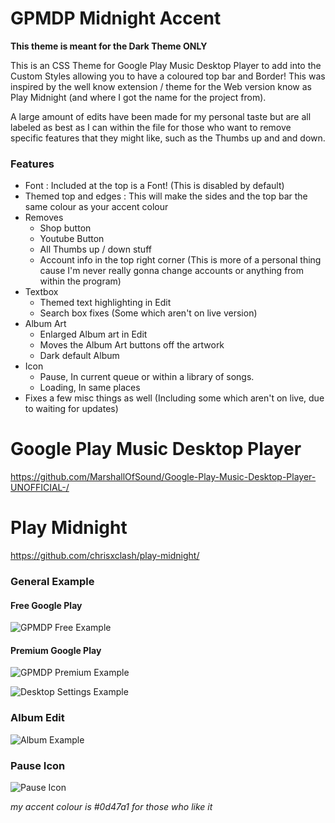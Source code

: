 # GPMDP Midnight Accent
**This theme is meant for the Dark Theme ONLY**

This is an CSS Theme for Google Play Music Desktop Player to add into the Custom Styles allowing you to have a coloured top bar and Border! This was inspired by the well know extension / theme for the Web version know as Play Midnight (and where I got the name for the project from).

A large amount of edits have been made for my personal taste but are all labeled as best as I can within the file for those who want to remove specific features that they might like, such as the Thumbs up and and down.

### Features

- Font : Included at the top is a Font! (This is disabled by default)
- Themed top and edges : This will make the sides and the top bar the same colour as your accent colour
- Removes
  - Shop button
  - Youtube Button
  - All Thumbs up / down stuff
  - Account info in the top right corner (This is more of a personal thing cause I'm never really gonna change accounts or anything from within the program)
- Textbox
  - Themed text highlighting in Edit
  - Search box fixes (Some which aren't on live version)
- Album Art
  - Enlarged Album art in Edit
  - Moves the Album Art buttons off the artwork
  - Dark default Album
- Icon
  - Pause, In current queue or within a library of songs.
  - Loading, In same places
- Fixes a few misc things as well (Including some which aren't on live, due to waiting for updates)


# Google Play Music Desktop Player
https://github.com/MarshallOfSound/Google-Play-Music-Desktop-Player-UNOFFICIAL-/

# Play Midnight
https://github.com/chrisxclash/play-midnight/

### General Example
#### Free Google Play
![GPMDP Free Example](https://puu.sh/xTUFJ/b40eaff2b0.png)

#### Premium Google Play
![GPMDP Premium Example](https://puu.sh/z4dBo/5f5857fef7.png)

![Desktop Settings Example](https://puu.sh/xTURE/23b3fb4078.png)

### Album Edit
![Album Example](https://puu.sh/xTUGT/fd96c79ff1.png)

### Pause Icon
![Pause Icon](https://puu.sh/xTUI2/a933ba0053.png)

*my accent colour is #0d47a1 for those who like it*
